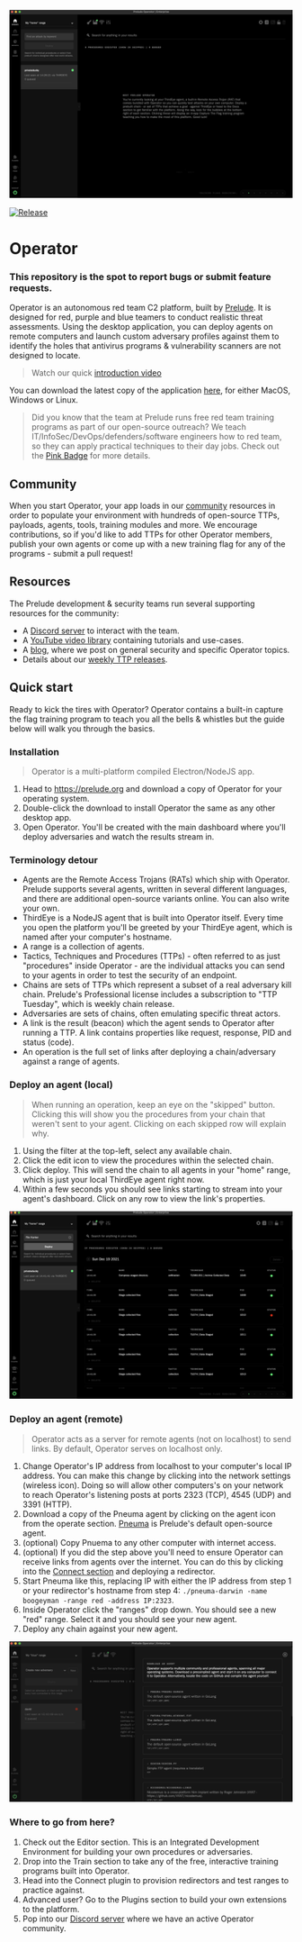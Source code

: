 ![alt text](images/home.png)

[![Release](https://img.shields.io/badge/dynamic/json?color=blue&label=Release&prefix=v&query=tag_name&url=https%3A%2F%2Fapi.github.com%2Frepos%2Fpreludeorg%2Foperator-support%2Freleases%2Flatest)](https://github.com/preludeorg/operator-support/releases)
# Operator

### This repository is the spot to report bugs or submit feature requests.

Operator is an autonomous red team C2 platform, built by [Prelude](https://prelude.org). It is designed for red, purple and blue teamers to conduct realistic threat assessments. Using the desktop application, you can deploy agents on remote computers and launch custom adversary profiles against them to identify the holes that antivirus programs & vulnerability scanners are not designed to locate.

> Watch our quick [introduction video](https://www.youtube.com/watch?v=Hz8K-jdqpBY)

You can download the latest copy of the application [here](https://www.prelude.org/download/current), for either MacOS, Windows or Linux.

> Did you know that the team at Prelude runs free red team training programs as part of our open-source outreach? We teach IT/InfoSec/DevOps/defenders/software engineers how to red team, so they can apply practical techniques to their day jobs. Check out the [Pink Badge](https://www.prelude.org/training/pinkbadge) for more details.

## Community

When you start Operator, your app loads in our [community](https://github.com/preludeorg/community) resources in order to populate your environment with hundreds of open-source TTPs, payloads, agents, tools, training modules and more. We encourage contributions, so if you'd like to add TTPs for other Operator members, publish your own agents or come up with a new training flag for any of the programs - submit a pull request!

## Resources 

The Prelude development & security teams run several supporting resources for the community:

- A [Discord server](https://discord.gg/NWURE99JzE) to interact with the team.
- A [YouTube video library](https://www.youtube.com/channel/UCZyx-PDZ_k7Vuzyqr4-qK9A) containing tutorials and use-cases.
- A [blog](https://feed.prelude.org), where we post on general security and specific Operator topics.
- Details about our [weekly TTP releases](https://chains.prelude.org).

## Quick start

Ready to kick the tires with Operator? Operator contains a built-in capture the flag training program to teach you all the bells & whistles but the guide below will walk you through the basics.

### Installation

> Operator is a multi-platform compiled Electron/NodeJS app.

1. Head to https://prelude.org and download a copy of Operator for your operating system.
2. Double-click the download to install Operator the same as any other desktop app.
3. Open Operator. You'll be created with the main dashboard where you'll deploy adversaries and watch the results stream in. 

### Terminology detour

- Agents are the Remote Access Trojans (RATs) which ship with Operator. Prelude supports several agents, written in several different languages, and there are additional open-source variants online. You can also write your own.
- ThirdEye is a NodeJS agent that is built into Operator itself. Every time you open the platform you'll be greeted by your ThirdEye agent, which is named after your computer's hostname. 
- A range is a collection of agents. 
- Tactics, Techniques and Procedures (TTPs) - often referred to as just "procedures" inside Operator - are the individual attacks you can send to your agents in order to test the security of an endpoint. 
- Chains are sets of TTPs which represent a subset of a real adversary kill chain. Prelude's Professional license includes a subscription to "TTP Tuesday", which is weekly chain release. 
- Adversaries are sets of chains, often emulating specific threat actors. 
- A link is the result (beacon) which the agent sends to Operator after running a TTP. A link contains properties like request, response, PID and status (code).
- An operation is the full set of links after deploying a chain/adversary against a range of agents.

### Deploy an agent (local)

> When running an operation, keep an eye on the "skipped" button. Clicking this will show you the procedures from your chain that weren't sent to your agent. Clicking on each skipped row will explain why.

1. Using the filter at the top-left, select any available chain. 
2. Click the edit icon to view the procedures within the selected chain. 
3. Click deploy. This will send the chain to all agents in your "home" range, which is just your local ThirdEye agent right now.
4. Within a few seconds you should see links starting to stream into your agent's dashboard. Click on any row to view the link's properties. 

![alt text](images/deploy.png)

### Deploy an agent (remote)

> Operator acts as a server for remote agents (not on localhost) to send links. By default, Operator serves on localhost only.

1. Change Operator's IP address from localhost to your computer's local IP address. You can make this change by clicking into the network settings (wireless icon). Doing so will allow other computers's on your network to reach Operator's listening posts at ports 2323 (TCP), 4545 (UDP) and 3391 (HTTP).
2. Download a copy of the Pneuma agent by clicking on the agent icon from the operate section. [Pneuma](https://github.com/preludeorg/pneuma) is Prelude's default open-source agent.
3. (optional) Copy Pnuema to any other computer with internet access.
4. (optional) If you did the step above you'll need to ensure Operator can receive links from agents over the internet. You can do this by clicking into the [Connect section](https://www.youtube.com/watch?v=St1GvE40-9Q) and deploying a redirector.
5. Start Pneuma like this, replacing IP with either the IP address from step 1 or your redirector's hostname from step 4: ```./pneuma-darwin -name boogeyman -range red -address IP:2323```. 
6. Inside Operator click the "ranges" drop down. You should see a new "red" range. Select it and you should see your new agent.
7. Deploy any chain against your new agent.

![alt text](images/download.png)

### Where to go from here?

1. Check out the Editor section. This is an Integrated Development Environment for building your own procedures or adversaries. 
2. Drop into the Train section to take any of the free, interactive training programs built into Operator. 
3. Head into the Connect plugin to provision redirectors and test ranges to practice against. 
4. Advanced user? Go to the Plugins section to build your own extensions to the platform.
5. Pop into our [Discord server](https://discord.gg/NWURE99JzE) where we have an active Operator community.

